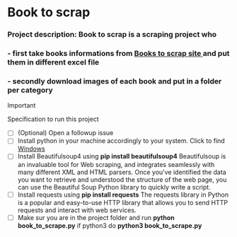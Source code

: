 #  Book to scrap
### Project description: Book to scrap is a scraping project who
### - first take books informations from [Books to scrap site ](https://books.toscrape.com/index.html) and put them in different excel file
### - secondly download images of each book and put in a folder per category  

> [!Important]
> Specification to run this project
> - [ ] \(Optional) Open a followup issue
> - [ ] Install python in your machine accordingly to your system. Click to find [Windows](https://www.python.org/downloads/windows/) 
> - [ ] Install Beautifulsoup4 using **pip install beautifulsoup4**
>       Beautifulsoup is an invaluable tool for Web scraping, and integrates seamlessly with many
>       different XML and HTML parsers. Once you've identified the data you want to retrieve and 
>       understood the structure of the web page, you can use the Beautiful Soup Python library
>       to quickly write a script.
> - [ ] Install requests using **pip install requests**
>       The requests library in Python is a popular and easy-to-use HTTP library that allows
>       you to send HTTP requests and interact with web services.
> - [ ] Make sur you are in the project folder and run **python book_to_scrape.py** if python3 do **python3 book_to_scrape.py**

